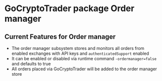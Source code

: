 # GoCryptoTrader package Order manager

## Current Features for Order manager
+ The order manager subsystem stores and monitors all orders from enabled exchanges with API keys and `authenticatedSupport` enabled
+ It can be enabled or disabled via runtime command `-ordermanager=false` and defaults to true
+ All orders placed via GoCryptoTrader will be added to the order manager store
